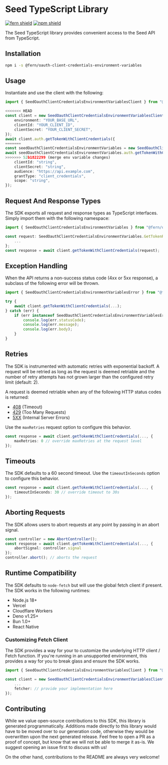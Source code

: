 # Seed TypeScript Library

[![fern shield](https://img.shields.io/badge/%F0%9F%8C%BF-SDK%20generated%20by%20Fern-brightgreen)](https://github.com/fern-api/fern)
[![npm shield](https://img.shields.io/npm/v/@fern/oauth-client-credentials-environment-variables)](https://www.npmjs.com/package/@fern/oauth-client-credentials-environment-variables)

The Seed TypeScript library provides convenient access to the Seed API from TypeScript.

## Installation

```sh
npm i -s @fern/oauth-client-credentials-environment-variables
```

## Usage

Instantiate and use the client with the following:

```typescript
import { SeedOauthClientCredentialsEnvironmentVariablesClient } from "@fern/oauth-client-credentials-environment-variables";

<<<<<<< HEAD
const client = new SeedOauthClientCredentialsEnvironmentVariablesClient({
    environment: "YOUR_BASE_URL",
    clientId: "YOUR_CLIENT_ID",
    clientSecret: "YOUR_CLIENT_SECRET",
});
await client.auth.getTokenWithClientCredentials({
=======
const seedOauthClientCredentialsEnvironmentVariables = new SeedOauthClientCredentialsEnvironmentVariablesClient();
await seedOauthClientCredentialsEnvironmentVariables.auth.getTokenWithClientCredentials({
>>>>>>> 52b1822299 (merge env variable changes)
    clientId: "string",
    clientSecret: "string",
    audience: "https://api.example.com",
    grantType: "client_credentials",
    scope: "string",
});
```

## Request And Response Types

The SDK exports all request and response types as TypeScript interfaces. Simply import them with the
following namespace:

```typescript
import { SeedOauthClientCredentialsEnvironmentVariables } from "@fern/oauth-client-credentials-environment-variables";

const request: SeedOauthClientCredentialsEnvironmentVariables.GetTokenRequest = {
    ...
};
const response = await client.getTokenWithClientCredentials(request);
```

## Exception Handling

When the API returns a non-success status code (4xx or 5xx response), a subclass of the following error
will be thrown.

```typescript
import { SeedOauthClientCredentialsEnvironmentVariablesError } from "@fern/oauth-client-credentials-environment-variables";

try {
    await client.getTokenWithClientCredentials(...);
} catch (err) {
    if (err instanceof SeedOauthClientCredentialsEnvironmentVariablesError) {
        console.log(err.statusCode);
        console.log(err.message);
        console.log(err.body);
    }
}
```

## Retries

The SDK is instrumented with automatic retries with exponential backoff. A request will be retried as long
as the request is deemed retriable and the number of retry attempts has not grown larger than the configured
retry limit (default: 2).

A request is deemed retriable when any of the following HTTP status codes is returned:

-   [408](https://developer.mozilla.org/en-US/docs/Web/HTTP/Status/408) (Timeout)
-   [429](https://developer.mozilla.org/en-US/docs/Web/HTTP/Status/429) (Too Many Requests)
-   [5XX](https://developer.mozilla.org/en-US/docs/Web/HTTP/Status/500) (Internal Server Errors)

Use the `maxRetries` request option to configure this behavior.

```typescript
const response = await client.getTokenWithClientCredentials(..., {
    maxRetries: 0 // override maxRetries at the request level
});
```

## Timeouts

The SDK defaults to a 60 second timeout. Use the `timeoutInSeconds` option to configure this behavior.

```typescript
const response = await client.getTokenWithClientCredentials(..., {
    timeoutInSeconds: 30 // override timeout to 30s
});
```

## Aborting Requests

The SDK allows users to abort requests at any point by passing in an abort signal.

```typescript
const controller = new AbortController();
const response = await client.getTokenWithClientCredentials(..., {
    abortSignal: controller.signal
});
controller.abort(); // aborts the request
```

## Runtime Compatibility

The SDK defaults to `node-fetch` but will use the global fetch client if present. The SDK works in the following
runtimes:

-   Node.js 18+
-   Vercel
-   Cloudflare Workers
-   Deno v1.25+
-   Bun 1.0+
-   React Native

### Customizing Fetch Client

The SDK provides a way for your to customize the underlying HTTP client / Fetch function. If you're running in an
unsupported environment, this provides a way for you to break glass and ensure the SDK works.

```typescript
import { SeedOauthClientCredentialsEnvironmentVariablesClient } from "@fern/oauth-client-credentials-environment-variables";

const client = new SeedOauthClientCredentialsEnvironmentVariablesClient({
    ...
    fetcher: // provide your implementation here
});
```

## Contributing

While we value open-source contributions to this SDK, this library is generated programmatically.
Additions made directly to this library would have to be moved over to our generation code,
otherwise they would be overwritten upon the next generated release. Feel free to open a PR as
a proof of concept, but know that we will not be able to merge it as-is. We suggest opening
an issue first to discuss with us!

On the other hand, contributions to the README are always very welcome!
